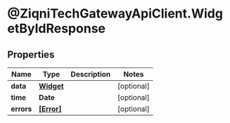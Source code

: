 # @ZiqniTechGatewayApiClient.WidgetByIdResponse

## Properties

Name | Type | Description | Notes
------------ | ------------- | ------------- | -------------
**data** | [**Widget**](Widget.md) |  | [optional] 
**time** | **Date** |  | [optional] 
**errors** | [**[Error]**](Error.md) |  | [optional] 


